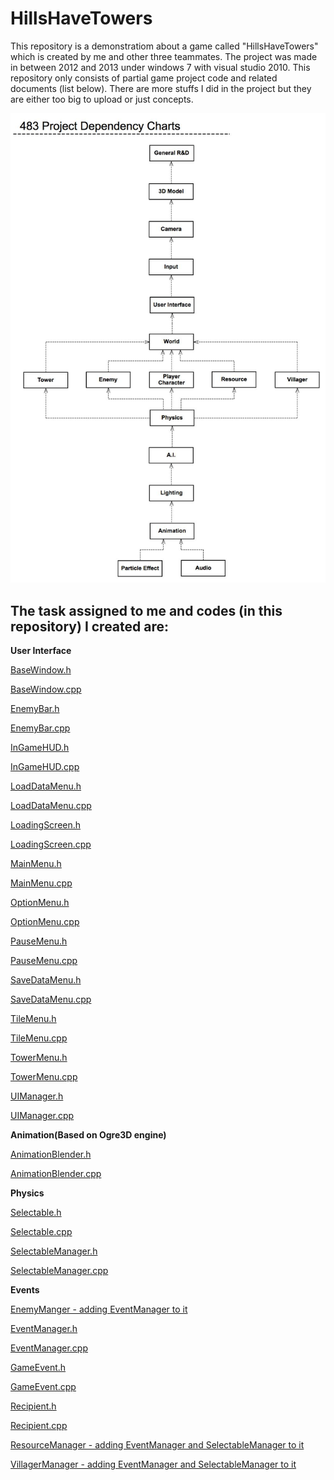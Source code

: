 # HillsHaveTowers

This repository is a demonstratiom about a game called "HillsHaveTowers" which is created by me and other three teammates. The project was made in between 2012 and 2013 under windows 7 with visual studio 2010. This repository only consists of partial game project code and related documents (list below). There are more stuffs I did in the project but they are either too big to upload or just concepts.

![Dependency Chart](HillsHaveTowersDocs/483_Project_Dependency_Chart.jpg)

## The task assigned to me and codes (in this repository) I created are:


**User Interface**


[BaseWindow.h](HillsHaveTowers/HillsHaveTowers/BaseWindow.h)

[BaseWindow.cpp](HillsHaveTowers/HillsHaveTowers/BaseWindow.cpp)

[EnemyBar.h](HillsHaveTowers/HillsHaveTowers/EnemyBar.h)

[EnemyBar.cpp](HillsHaveTowers/HillsHaveTowers/EnemyBar.cpp)

[InGameHUD.h](HillsHaveTowers/HillsHaveTowers/InGameHUD.h)

[InGameHUD.cpp](HillsHaveTowers/HillsHaveTowers/InGameHUD.cpp)

[LoadDataMenu.h](HillsHaveTowers/HillsHaveTowers/LoadDataMenu.h)

[LoadDataMenu.cpp](HillsHaveTowers/HillsHaveTowers/LoadDataMenu.cpp)

[LoadingScreen.h](HillsHaveTowers/HillsHaveTowers/LoadingScreen.h)

[LoadingScreen.cpp](HillsHaveTowers/HillsHaveTowers/LoadingScreen.cpp)

[MainMenu.h](HillsHaveTowers/HillsHaveTowers/MainMenu.h)

[MainMenu.cpp](HillsHaveTowers/HillsHaveTowers/MainMenu.cpp)

[OptionMenu.h](HillsHaveTowers/HillsHaveTowers/OptionMenu.h)

[OptionMenu.cpp](HillsHaveTowers/HillsHaveTowers/OptionMenu.cpp)

[PauseMenu.h](HillsHaveTowers/HillsHaveTowers/PauseMenu.h)

[PauseMenu.cpp](HillsHaveTowers/HillsHaveTowers/PauseMenu.cpp)

[SaveDataMenu.h](HillsHaveTowers/HillsHaveTowers/SaveDataMenu.h)

[SaveDataMenu.cpp](HillsHaveTowers/HillsHaveTowers/SaveDataMenu.cpp)

[TileMenu.h](HillsHaveTowers/HillsHaveTowers/TileMenu.h)

[TileMenu.cpp](HillsHaveTowers/HillsHaveTowers/TileMenu.cpp)

[TowerMenu.h](HillsHaveTowers/HillsHaveTowers/TowerMenu.h)

[TowerMenu.cpp](HillsHaveTowers/HillsHaveTowers/TowerMenu.cpp)

[UIManager.h](HillsHaveTowers/HillsHaveTowers/UIManager.h)

[UIManager.cpp](HillsHaveTowers/HillsHaveTowers/UIManager.cpp)

        
**Animation(Based on Ogre3D engine)**
    

[AnimationBlender.h](HillsHaveTowers/HillsHaveTowers/AnimationBlender.h)

[AnimationBlender.cpp](HillsHaveTowers/HillsHaveTowers/AnimationBlender.cpp)
    
    
**Physics**

    
[Selectable.h](HillsHaveTowers/HillsHaveTowers/Selectable.h)

[Selectable.cpp](HillsHaveTowers/HillsHaveTowers/Selectable.cpp)

[SelectableManager.h](HillsHaveTowers/HillsHaveTowers/SelectableManager.h)
        
[SelectableManager.cpp](HillsHaveTowers/HillsHaveTowers/SelectableManager.cpp)


**Events**


[EnemyManger - adding EventManager to it](HillsHaveTowers/HillsHaveTowers/EnemyManager.cpp)
        
[EventManager.h](HillsHaveTowers/HillsHaveTowers/EventManager.h)

[EventManager.cpp](HillsHaveTowers/HillsHaveTowers/EventManager.cpp)

[GameEvent.h](HillsHaveTowers/HillsHaveTowers/GameEvent.h)
        
[GameEvent.cpp](HillsHaveTowers/HillsHaveTowers/GameEvent.cpp)
        
[Recipient.h](HillsHaveTowers/HillsHaveTowers/Recipient.h)

[Recipient.cpp](HillsHaveTowers/HillsHaveTowers/Recipient.cpp)
        
[ResourceManager - adding EventManager and SelectableManager to it](HillsHaveTowers/HillsHaveTowers/ResourceManager.cpp)
       
[VillagerManager - adding EventManager and SelectableManager to it](HillsHaveTowers/HillsHaveTowers/VillagerManager.cpp)
